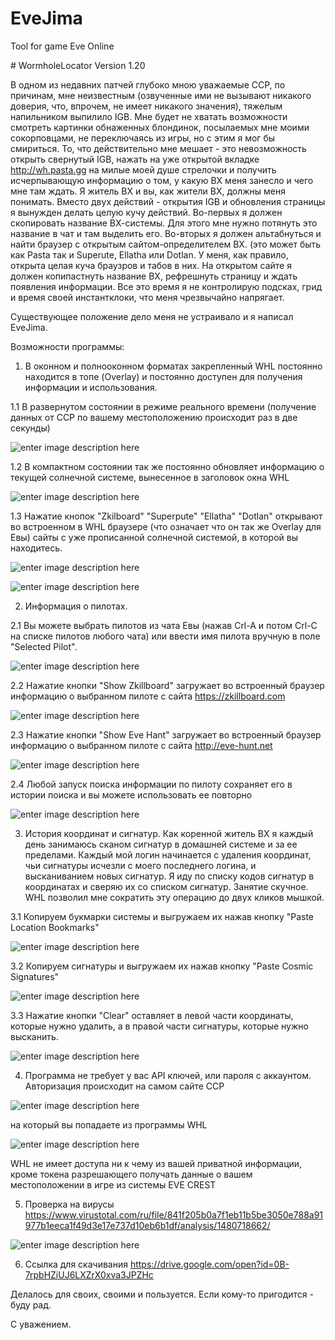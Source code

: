 # EveJima
Tool for game Eve Online

﻿# WormholeLocator
Version 1.20

В одном из недавних патчей глубоко мною уважаемые CCP, по причинам, мне неизвестным (озвученные ими не вызывают никакого доверия, что, впрочем, не имеет никакого значения), тяжелым напильником выпилило IGB. Мне будет не хватать возможности смотреть картинки обнаженных блондинок, посылаемых мне моими сокорповцами, не переключаясь из игры, но с этим я мог бы смириться. То, что действительно мне мешает - это невозможность открыть свернутый IGB, нажать на уже открытой вкладке http://wh.pasta.gg на милые моей душе стрелочки и получить исчерпывающую информацию о том, у какую ВХ меня занесло и чего мне там ждать. Я житель ВХ и вы, как жители ВХ, должны меня понимать. Вместо двух действий - открытия IGB и обновления страницы я вынужден делать целую кучу действий. Во-первых я должен скопировать название ВХ-системы. Для этого мне нужно потянуть это название в чат и там выделить его. Во-вторых я должен альтабнуться и найти браузер с открытым сайтом-определителем ВХ. (это может быть как Pasta так и Superute, Ellatha или Dotlan. У меня, как правило, открыта целая куча браузров и табов в них. На открытом сайте я должен копипастнуть название ВХ, рефрешнуть страницу и ждать появления информации. Все это время я не контролирую подсках, грид и время своей инстантклоки, что меня чрезвычайно напрягает.

Существующее положение дело меня не устраивало и я написал EveJima.

Возможности программы:

1. В оконном и полнооконном форматах закрепленный WHL постоянно находится в топе (Overlay) и постоянно доступен для получения информации и использования.

1.1 В развернутом состоянии в режиме реального времени (получение данных от ССР по вашему местоположению происходит раз в две секунды)

![enter image description here](http://storage2.static.itmages.com/i/16/1202/h_1480719224_7002968_a3571be0a8.png)

1.2 В компактном состоянии так же постоянно обновляет информацию о текущей солнечной системе, вынесенное в заголовок окна WHL

![enter image description here](http://storage3.static.itmages.com/i/16/1202/h_1480719226_7151251_357ff50bc2.png)

1.3 Нажатие кнопок "Zkilboard" "Superpute" "Ellatha" "Dotlan" открывают во встроенном в WHL браузере (что означает что он так же Overlay для Евы) сайты с уже прописанной солнечной системой, в которой вы находитесь.

![enter image description here](http://storage9.static.itmages.com/i/16/1202/h_1480719220_4848729_25d4dafa7f.png)

![enter image description here](http://storage1.static.itmages.com/i/16/1202/h_1480719222_9547126_eff049aa92.png)

2. Информация о пилотах.

2.1 Вы можете выбрать пилотов из чата Евы (нажав Crl-A и потом Crl-C на списке пилотов любого чата) или ввести имя пилота вручную в поле "Selected Pilot".

![enter image description here](http://storage4.static.itmages.com/i/16/1202/h_1480719227_8303427_7525d52264.png)

2.2 Нажатие кнопки "Show Zkillboard" загружает во встроенный браузер информацию о выбранном пилоте с сайта https://zkillboard.com

![enter image description here](http://storage5.static.itmages.com/i/16/1202/h_1480719228_9488847_a5682351dc.png)

2.3 Нажатие кнопки "Show Eve Hant" загружает во встроенный браузер информацию о выбранном пилоте с сайта http://eve-hunt.net

![enter image description here](http://storage5.static.itmages.com/i/16/1202/h_1480719228_9415091_7550af5123.png)

2.4 Любой запуск поиска информации по пилоту сохраняет его в истории поиска и вы можете использовать ее повторно

![enter image description here](http://storage6.static.itmages.com/i/16/1202/h_1480719231_3625607_fff4ea08dc.png)

3. История координат и сигнатур. Как коренной житель ВХ я каждый день занимаюсь сканом сигнатур в домашней системе и за ее пределами. Каждый мой логин начинается с удаления координат, чьи сигнатуры исчезли с моего последнего логина, и высканиванием новых сигнатур. Я иду по списку кодов сигнатур в координатах и сверяю их со списком сигнатур. Занятие скучное. WHL позволил мне сократить эту операцию до двух кликов мышкой.

3.1 Копируем букмарки системы и выгружаем их нажав кнопку "Paste Location Bookmarks"

![enter image description here](http://storage6.static.itmages.com/i/16/1202/h_1480719230_2542242_d4255142e3.png)

3.2 Копируем сигнатуры и выгружаем их нажав кнопку "Paste Cosmic Signatures"

![enter image description here](http://storage7.static.itmages.com/i/16/1202/h_1480719231_1917116_8520c84b7e.png)

3.3 Нажатие кнопки "Clear"  оставляет в левой части координаты, которые нужно удалить, а в правой части сигнатуры, которые нужно высканить.

![enter image description here](http://storage8.static.itmages.com/i/16/1202/h_1480719232_2762097_7615a30df2.png)

4. Программа не требует у вас API ключей, или пароля с аккаунтом. Авторизация происходит на самом сайте ССР

![enter image description here](http://storage1.static.itmages.com/i/16/1202/h_1480719234_5454079_9817ccdfbf.png)

на который вы попадаете из программы WHL

![enter image description here](http://storage9.static.itmages.com/i/16/1202/h_1480719232_4240389_6cad6f58a9.png)

WHL не имеет доступа ни к чему из вашей приватной информации, кроме токена разрешающего получать данные о вашем местоположении в игре из системы EVE CREST

5. Проверка на вирусы
    https://www.virustotal.com/ru/file/841f205b0a7f1eb11b5be3050e788a91977b1eeca1f49d3e17e737d10eb6b1df/analysis/1480718662/


![enter image description here](http://storage8.static.itmages.com/i/16/1202/h_1480719232_6766386_45b6e253f1.png)

6. Ссылка для скачивания
    https://drive.google.com/open?id=0B-7rpbHZiUJ6LXZrX0xva3JPZHc


Делалось для своих, своими и пользуется. Если кому-то пригодится - буду рад.

С уважением.

